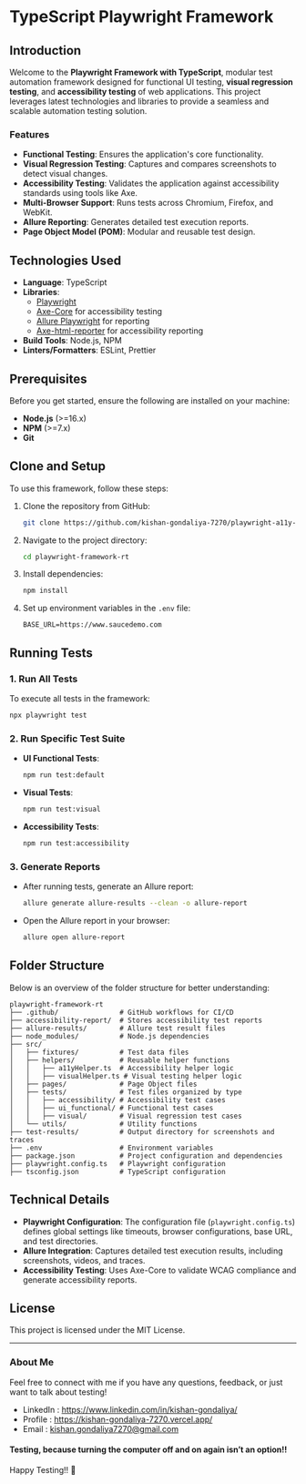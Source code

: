 
# TypeScript Playwright Framework

## Introduction

Welcome to the **Playwright Framework with TypeScript**, modular test automation framework designed for functional UI testing, **visual regression testing**, and **accessibility testing** of web applications. This project leverages latest technologies and libraries to provide a seamless and scalable automation testing solution.

### Features

- **Functional Testing**: Ensures the application's core functionality.
- **Visual Regression Testing**: Captures and compares screenshots to detect visual changes.
- **Accessibility Testing**: Validates the application against accessibility standards using tools like Axe.
- **Multi-Browser Support**: Runs tests across Chromium, Firefox, and WebKit.
- **Allure Reporting**: Generates detailed test execution reports.
- **Page Object Model (POM)**: Modular and reusable test design.

## Technologies Used

- **Language**: TypeScript
- **Libraries**:
  - [Playwright](https://playwright.dev/)
  - [Axe-Core](https://github.com/dequelabs/axe-core) for accessibility testing
  - [Allure Playwright](https://github.com/allure-framework/allure-js) for reporting
  - [Axe-html-reporter](https://www.npmjs.com/package/axe-html-reporter) for accessibility reporting
- **Build Tools**: Node.js, NPM
- **Linters/Formatters**: ESLint, Prettier

## Prerequisites

Before you get started, ensure the following are installed on your machine:

- **Node.js** (>=16.x)
- **NPM** (>=7.x)
- **Git**

## Clone and Setup

To use this framework, follow these steps:

1. Clone the repository from GitHub:
   ```bash
   git clone https://github.com/kishan-gondaliya-7270/playwright-a11y-visual-regression.git
   ```

2. Navigate to the project directory:
   ```bash
   cd playwright-framework-rt
   ```

3. Install dependencies:
   ```bash
   npm install
   ```

4. Set up environment variables in the `.env` file:
   ```plaintext
   BASE_URL=https://www.saucedemo.com
   ```

## Running Tests

### 1. Run All Tests
To execute all tests in the framework:
```bash
npx playwright test
```

### 2. Run Specific Test Suite
- **UI Functional Tests**:
  ```bash
  npm run test:default
  ```
- **Visual Tests**:
  ```bash
  npm run test:visual
  ```
- **Accessibility Tests**:
  ```bash
  npm run test:accessibility
  ```

### 3. Generate Reports
- After running tests, generate an Allure report:
  ```bash
  allure generate allure-results --clean -o allure-report
  ```
- Open the Allure report in your browser:
  ```bash
  allure open allure-report
  ```

## Folder Structure

Below is an overview of the folder structure for better understanding:

```
playwright-framework-rt
├── .github/               # GitHub workflows for CI/CD
├── accessibility-report/  # Stores accessibility test reports
├── allure-results/        # Allure test result files
├── node_modules/          # Node.js dependencies
├── src/
│   ├── fixtures/          # Test data files
│   ├── helpers/           # Reusable helper functions
│   │   ├── a11yHelper.ts  # Accessibility helper logic
│   │   ├── visualHelper.ts # Visual testing helper logic
│   ├── pages/             # Page Object files
│   ├── tests/             # Test files organized by type
│   │   ├── accessibility/ # Accessibility test cases
│   │   ├── ui_functional/ # Functional test cases
│   │   ├── visual/        # Visual regression test cases
│   └── utils/             # Utility functions
├── test-results/          # Output directory for screenshots and traces
├── .env                   # Environment variables
├── package.json           # Project configuration and dependencies
├── playwright.config.ts   # Playwright configuration
├── tsconfig.json          # TypeScript configuration
```

## Technical Details

- **Playwright Configuration**: The configuration file (`playwright.config.ts`) defines global settings like timeouts, browser configurations, base URL, and test directories.
- **Allure Integration**: Captures detailed test execution results, including screenshots, videos, and traces.
- **Accessibility Testing**: Uses Axe-Core to validate WCAG compliance and generate accessibility reports.


## License

This project is licensed under the MIT License.

---

### About Me
Feel free to connect with me if you have any questions, feedback, or just want to talk about testing!

- LinkedIn : https://www.linkedin.com/in/kishan-gondaliya/
- Profile : https://kishan-gondaliya-7270.vercel.app/
- Email : kishan.gondaliya7270@gmail.com

#### Testing, because turning the computer off and on again isn’t an option!! 

Happy Testing!! 🚀
